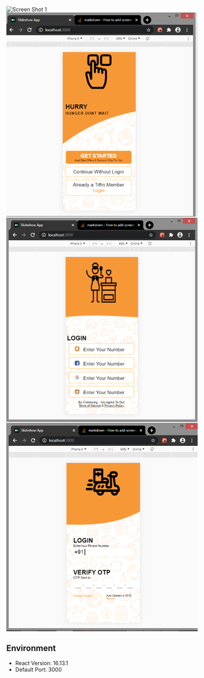 ﻿![Screen Shot 1](screenshot/Screenshot%20(231).png.png)
![Screen Shot 2](screenshot/Screenshot%20(233).png)
![Screen Shot 3](screenshot/Screenshot%20(234).png)
![Screen Shot 5](screenshot/Screenshot%20(235).png)



## Environment 

- React Version: 16.13.1
- Default Port: 3000

